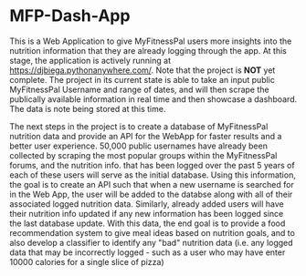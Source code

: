# MFP-Dash-App

This is a Web Application to give MyFitnessPal users more insights into the nutrition information that they are already logging through the app. At this stage, the application is actively running at https://djbiega.pythonanywhere.com/. Note that the project is __NOT__ yet complete. The project in its current state is able to take an input public MyFitnessPal Username and range of dates, and will then scrape the publically available information in real time and then showcase a dashboard. The data is note being stored at this time.

The next steps in the project is to create a database of MyFitnessPal nutrition data and provide an API for the WebApp for faster results and a better user experience. 50,000 public usernames have already been collected by scraping the most popular groups within the MyFitnessPal forums, and the nutrition info. that has been logged over the past 5 years of each of these users will serve as the initial database. Using this information, the goal is to create an API such that when a new username is searched for in the Web App, the user will be added to the databse along with all of their associated logged nutrition data. Similarly, already added users will have their nutrition info updated if any new information has been logged since the last database update. With this data, the end goal is to provide a food recommendation system to give meal ideas based on nutrition goals, and to also develop a classifier to identify any "bad" nutrition data (i.e. any logged data that may be incorrectly logged - such as a user who may have enter 10000 calories for a single slice of pizza)
